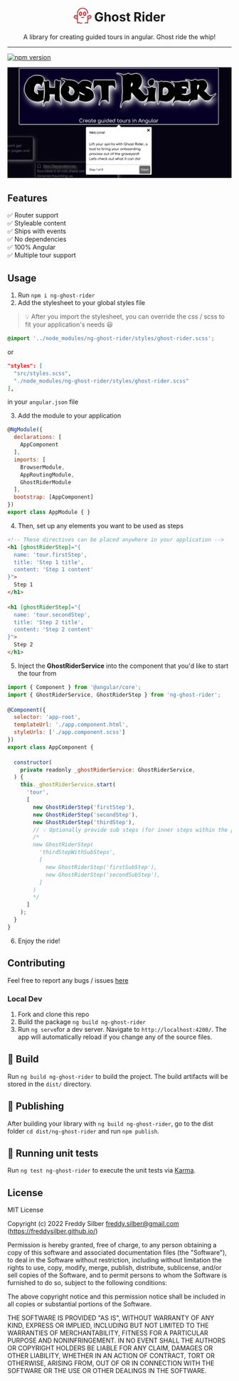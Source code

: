 <h1 align="center">
<img valign="bottom" src="https://github.com/freddysilber/ghost-rider/blob/main/src/assets/images/ghost.svg" style="width: 40px;" width="40px"> Ghost Rider
</h1>
<p align="center">A library for creating guided tours in angular. Ghost ride the whip!</p>
<hr/>

[![npm version](https://badge.fury.io/js/ng-ghost-rider.svg)](https://badge.fury.io/js/ng-ghost-rider)

<p align="center">
	<img src="https://github.com/freddysilber/ghost-rider/blob/main/assets/images/step.png"/>
</p>

## Features

✅ Router support<br/>
✅ Styleable content<br/>
✅ Ships with events<br/>
✅ No dependencies<br/>
✅ 100% Angular<br/>
✅ Multiple tour support<br/>

## Usage

1. Run ```npm i ng-ghost-rider```
2. Add the stylesheet to your global styles file
> 💡 After you import the stylesheet, you can override the css / scss to fit your application's needs 😃
```scss
@import '../node_modules/ng-ghost-rider/styles/ghost-rider.scss';
```
or
```json
"styles": [
  "src/styles.scss",
  "./node_modules/ng-ghost-rider/styles/ghost-rider.scss"
],
```
in your ```angular.json``` file

3. Add the module to your application
```javascript
@NgModule({
  declarations: [
    AppComponent
  ],
  imports: [
    BrowserModule,
    AppRoutingModule,
    GhostRiderModule
  ],
  bootstrap: [AppComponent]
})
export class AppModule { }
```

4. Then, set up any elements you want to be used as steps
```html
<!-- These directives can be placed anywhere in your application -->
<h1 [ghostRiderStep]="{
  name: 'tour.firstStep',
  title: 'Step 1 title',
  content: 'Step 1 content'
}">
  Step 1
</h1>

<h1 [ghostRiderStep]="{
  name: 'tour.secondStep',
  title: 'Step 2 title',
  content: 'Step 2 content'
}">
  Step 2
</h1>
```

5. Inject the **GhostRiderService** into the component that you'd like to start the tour from
```javascript
import { Component } from '@angular/core';
import { GhostRiderService, GhostRiderStep } from 'ng-ghost-rider';

@Component({
  selector: 'app-root',
  templateUrl: './app.component.html',
  styleUrls: ['./app.component.scss']
})
export class AppComponent {

  constructor(
    private readonly _ghostRiderService: GhostRiderService,
  ) {
    this._ghostRiderService.start(
      'tour',
      [
        new GhostRiderStep('firstStep'),
        new GhostRiderStep('secondStep'),
        new GhostRiderStep('thirdStep'),
        // 💡 Optionally provide sub steps (for inner steps within the parent step... coming soon!)
        /*
        new GhostRiderStep(
          'thirdStepWithSubSteps',
          [
            new GhostRiderStep('firstSubStep'),
            new GhostRiderStep('secondSubStep'),
          ]
        )
        */
      ]
    );
  }
}
```

6. Enjoy the ride!

## Contributing
Feel free to report any bugs / issues [here](https://github.com/freddysilber/ghost-rider/issues)

### Local Dev
1. Fork and clone this repo
2. Build the package ```ng build ng-ghost-rider```
3. Run ```ng serve```for a dev server. Navigate to `http://localhost:4200/`. The app will automatically reload if you change any of the source files.

## 🔨 Build

Run `ng build ng-ghost-rider` to build the project. The build artifacts will be stored in the `dist/` directory.

## 🚀 Publishing

After building your library with `ng build ng-ghost-rider`, go to the dist folder `cd dist/ng-ghost-rider` and run `npm publish`.

## 🧪 Running unit tests

Run `ng test ng-ghost-rider` to execute the unit tests via [Karma](https://karma-runner.github.io).

## License

MIT License

Copyright (c) 2022 Freddy Silber <freddy.silber@gmail.com> (https://freddysilber.github.io/)

Permission is hereby granted, free of charge, to any person obtaining a copy
of this software and associated documentation files (the "Software"), to deal
in the Software without restriction, including without limitation the rights
to use, copy, modify, merge, publish, distribute, sublicense, and/or sell
copies of the Software, and to permit persons to whom the Software is
furnished to do so, subject to the following conditions:

The above copyright notice and this permission notice shall be included in all
copies or substantial portions of the Software.

THE SOFTWARE IS PROVIDED "AS IS", WITHOUT WARRANTY OF ANY KIND, EXPRESS OR
IMPLIED, INCLUDING BUT NOT LIMITED TO THE WARRANTIES OF MERCHANTABILITY,
FITNESS FOR A PARTICULAR PURPOSE AND NONINFRINGEMENT. IN NO EVENT SHALL THE
AUTHORS OR COPYRIGHT HOLDERS BE LIABLE FOR ANY CLAIM, DAMAGES OR OTHER
LIABILITY, WHETHER IN AN ACTION OF CONTRACT, TORT OR OTHERWISE, ARISING FROM,
OUT OF OR IN CONNECTION WITH THE SOFTWARE OR THE USE OR OTHER DEALINGS IN THE
SOFTWARE.
